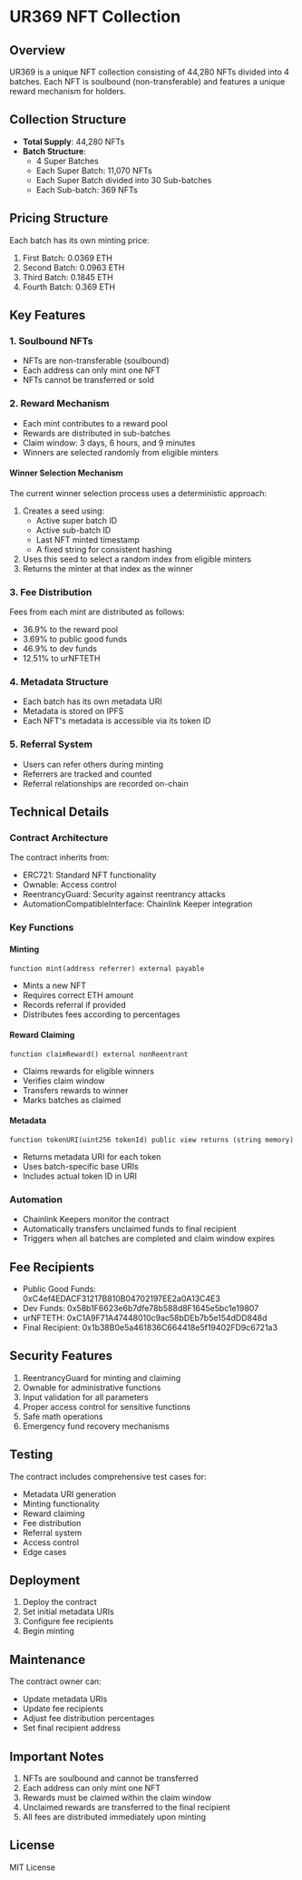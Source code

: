 # UR369 NFT Collection

## Overview
UR369 is a unique NFT collection consisting of 44,280 NFTs divided into 4 batches. Each NFT is soulbound (non-transferable) and features a unique reward mechanism for holders.

## Collection Structure
- **Total Supply**: 44,280 NFTs
- **Batch Structure**:
  - 4 Super Batches
  - Each Super Batch: 11,070 NFTs
  - Each Super Batch divided into 30 Sub-batches
  - Each Sub-batch: 369 NFTs

## Pricing Structure
Each batch has its own minting price:
1. First Batch: 0.0369 ETH
2. Second Batch: 0.0963 ETH
3. Third Batch: 0.1845 ETH
4. Fourth Batch: 0.369 ETH

## Key Features

### 1. Soulbound NFTs
- NFTs are non-transferable (soulbound)
- Each address can only mint one NFT
- NFTs cannot be transferred or sold

### 2. Reward Mechanism
- Each mint contributes to a reward pool
- Rewards are distributed in sub-batches
- Claim window: 3 days, 6 hours, and 9 minutes
- Winners are selected randomly from eligible minters

#### Winner Selection Mechanism
The current winner selection process uses a deterministic approach:
1. Creates a seed using:
   - Active super batch ID
   - Active sub-batch ID
   - Last NFT minted timestamp
   - A fixed string for consistent hashing
2. Uses this seed to select a random index from eligible minters
3. Returns the minter at that index as the winner

### 3. Fee Distribution
Fees from each mint are distributed as follows:
- 36.9% to the reward pool
- 3.69% to public good funds
- 46.9% to dev funds
- 12.51% to urNFTETH

### 4. Metadata Structure
- Each batch has its own metadata URI
- Metadata is stored on IPFS
- Each NFT's metadata is accessible via its token ID

### 5. Referral System
- Users can refer others during minting
- Referrers are tracked and counted
- Referral relationships are recorded on-chain

## Technical Details

### Contract Architecture
The contract inherits from:
- ERC721: Standard NFT functionality
- Ownable: Access control
- ReentrancyGuard: Security against reentrancy attacks
- AutomationCompatibleInterface: Chainlink Keeper integration

### Key Functions

#### Minting
```solidity
function mint(address referrer) external payable
```
- Mints a new NFT
- Requires correct ETH amount
- Records referral if provided
- Distributes fees according to percentages

#### Reward Claiming
```solidity
function claimReward() external nonReentrant
```
- Claims rewards for eligible winners
- Verifies claim window
- Transfers rewards to winner
- Marks batches as claimed

#### Metadata
```solidity
function tokenURI(uint256 tokenId) public view returns (string memory)
```
- Returns metadata URI for each token
- Uses batch-specific base URIs
- Includes actual token ID in URI

### Automation
- Chainlink Keepers monitor the contract
- Automatically transfers unclaimed funds to final recipient
- Triggers when all batches are completed and claim window expires

## Fee Recipients
- Public Good Funds: 0xC4ef4EDACF31217B810B04702197EE2a0A13C4E3
- Dev Funds: 0x58b1F6623e6b7dfe78b588d8F1645e5bc1e19807
- urNFTETH: 0xC1A9F71A47448010c9ac58bDEb7b5e154dDD848d
- Final Recipient: 0x1b38B0e5a461836C664418e5f19402FD9c6721a3

## Security Features
1. ReentrancyGuard for minting and claiming
2. Ownable for administrative functions
3. Input validation for all parameters
4. Proper access control for sensitive functions
5. Safe math operations
6. Emergency fund recovery mechanisms

## Testing
The contract includes comprehensive test cases for:
- Metadata URI generation
- Minting functionality
- Reward claiming
- Fee distribution
- Referral system
- Access control
- Edge cases

## Deployment
1. Deploy the contract
2. Set initial metadata URIs
3. Configure fee recipients
4. Begin minting

## Maintenance
The contract owner can:
- Update metadata URIs
- Update fee recipients
- Adjust fee distribution percentages
- Set final recipient address

## Important Notes
1. NFTs are soulbound and cannot be transferred
2. Each address can only mint one NFT
3. Rewards must be claimed within the claim window
4. Unclaimed rewards are transferred to the final recipient
5. All fees are distributed immediately upon minting

## License
MIT License
